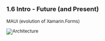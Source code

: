 ### 1.6 Intro - Future (and Present)

<small>

MAUI (evolution of Xamarin.Forms)

![Architecture](https://docs.microsoft.com/en-us/dotnet/maui/media/what-is-maui/architecture.png "Architecture")

</small>
